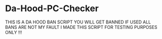 # Da-Hood-PC-Checker
THIS IS A DA HOOD BAN SCRIPT YOU WILL GET BANNED IF USED 
ALL BANS ARE NOT MY FAULT I MADE THIS SCRIPT FOR TESTING PURPOSES ONLY !!!
